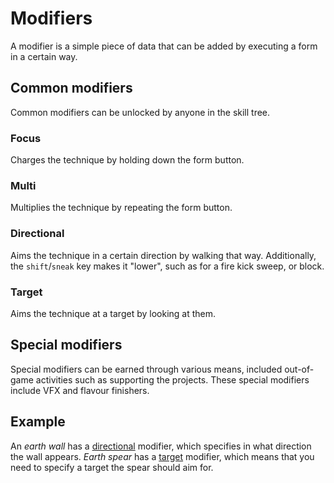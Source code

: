 # Modifiers

A modifier is a simple piece of data that can be added by executing a form in a certain way.

## Common modifiers

Common modifiers can be unlocked by anyone in the skill tree.

### Focus

Charges the technique by holding down the form button.

### Multi

Multiplies the technique by repeating the form button.

### Directional

Aims the technique in a certain direction by walking that way.
Additionally, the `shift`/`sneak` key makes it "lower", such as for
a fire kick sweep, or block.

### Target

Aims the technique at a target by looking at them.

## Special modifiers

Special modifiers can be earned through various means, included out-of-game activities such as supporting the projects.
These special modifiers include VFX and flavour finishers.

## Example

An _earth wall_ has a [directional](#directional) modifier, which specifies in what direction the wall appears.
_Earth spear_ has a [target](#target) modifier, which means that you need to specify a target the spear should aim for.
